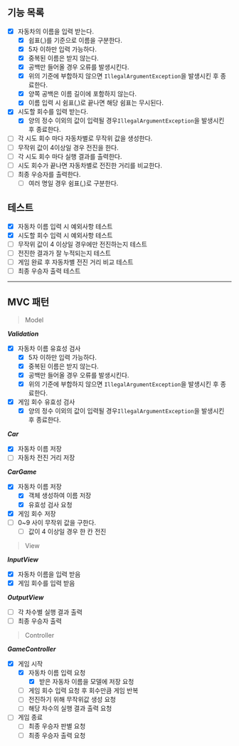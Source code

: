 ## 기능 목록

- [x]  자동차의 이름을 입력 받는다.
    - [x]  쉽표(,)를 기준으로 이름을 구분한다.
    - [x]  5자 이하만 입력 가능하다.
    - [x]  중복된 이름은 받지 않는다.
    - [x]  공백만 들어올 경우 오류를 발생시킨다.
    - [x]  위의 기준에 부합하지 않으면 `IllegalArgumentException`을 발생시킨 후 종료한다.
    - [x]  양쪽 공백은 이름 길이에 포함하지 않는다.
    - [x]  이름 입력 시 쉼표(,)로 끝나면 해당 쉼표는 무시된다.
- [x]  시도할 회수를 입력 받는다.
    - [x]  양의 정수 이외의 값이 입력될 경우`IllegalArgumentException`을 발생시킨 후 종료한다.
- [ ]  각 시도 회수 마다 자동차별로 무작위 값을 생성한다.
- [ ]  무작위 값이 4이상일 경우 전진을 한다.
- [ ]  각 시도 회수 마다 실행 결과를 출력한다.
- [ ]  시도 회수가 끝나면 자동차별로 전진한 거리를 비교한다.
- [ ]  최종 우승자를 출력한다.
    - [ ]  여러 명일 경우 쉼표(,)로 구분한다.

## 테스트

- [x]  자동차 이름 입력 시 예외사항 테스트
- [x]  시도할 회수 입력 시 예외사항 테스트
- [ ]  무작위 값이 4 이상일 경우에만 전진하는지 테스트
- [ ]  전진한 결과가 잘 누적되는지 테스트
- [ ]  게임 완료 후 자동차별 전진 거리 비교 테스트
- [ ]  최종 우승자 출력 테스트

---

## MVC 패턴

> Model
>

***Validation***

- [x]  자동차 이름 유효성 검사
    - [x]  5자 이하만 입력 가능하다.
    - [x]  중복된 이름은 받지 않는다.
    - [x]  공백만 들어올 경우 오류를 발생시킨다.
    - [x]  위의 기준에 부합하지 않으면 `IllegalArgumentException`을 발생시킨 후 종료한다.
- [x]  게임 회수 유효성 검사
    - [x]  양의 정수 이외의 값이 입력될 경우`IllegalArgumentException`을 발생시킨 후 종료한다.

***Car***

- [x]  자동차 이름 저장
- [ ]  자동차 전진 거리 저장

***CarGame***

- [x]  자동차 이름 저장
    - [x]  객체 생성하여 이름 저장
    - [x]  유효성 검사 요청
- [x]  게임 회수 저장
- [ ]  0~9 사이 무작위 값을 구한다.
    - [ ]  값이 4 이상일 경우 한 칸 전진

> View
>

***InputView***

- [x]  자동차 이름을 입력 받음
- [x]  게임 회수를 입력 받음

***OutputView***

- [ ]  각 차수별 실행 결과 출력
- [ ]  최종 우승자 출력

> Controller
>

***GameController***

- [x]  게임 시작
    - [x]  자동차 이름 입력 요청
        - [x]  받은 자동차 이름을 모델에 저장 요청
    - [ ]  게임 회수 입력 요청 후 회수만큼 게임 반복
    - [ ]  전진하기 위해 무작위값 생성 요청
    - [ ]  해당 차수의 실행 결과 출력 요청
- [ ]  게임 종료
    - [ ]  최종 우승자 판별 요청
    - [ ]  최종 우승자 출력 요청